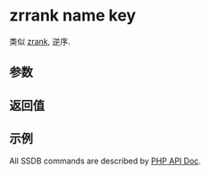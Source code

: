# zrrank name key

类似 [zrank](./zrank.html), 逆序.

## 参数

## 返回值

## 示例

All SSDB commands are described by [PHP API Doc](http://ssdb.io/docs/php/).
